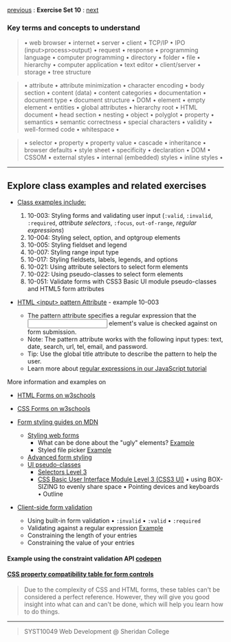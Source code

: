 [previous](Set09.md) 
: **Exercise Set 10**
: [next](Set10.md)

### Key terms and concepts to understand
> &bull;  web browser  &bull; internet  &bull; server  &bull; client  &bull; TCP/IP  &bull; IPO (input>process>output)  &bull; request  &bull; response  &bull; programming language  &bull;  computer programming  &bull; directory  &bull; folder  &bull;  file  &bull; hierarchy  &bull; computer application  &bull;  text editor  &bull; client/server  &bull;  storage  &bull; tree structure

> &bull;  attribute &bull; attribute minimization &bull; character encoding &bull; body section &bull; content (data) &bull;  content categories &bull; documentation &bull; document type &bull;  document structure &bull; DOM &bull;  element &bull;  empty element &bull; entities &bull; global attributes &bull; hierarchy root &bull; HTML document &bull; head section &bull; nesting &bull; object &bull; polyglot &bull; property &bull; semantics &bull; semantic correctness &bull; special characters &bull; validity &bull; well-formed code &bull; whitespace &bull;  

> &bull;  selector &bull; property &bull; property value &bull; cascade &bull; inheritance &bull;  browser defaults &bull; style sheet &bull; specificity &bull;  declaration &bull; DOM &bull;  CSSOM &bull;  external styles &bull; internal (embedded) styles &bull; inline styles &bull; 

---
## Explore class examples and related exercises

- [Class examples include:](https://paper.dropbox.com/doc/CSS-Styling-forms--BIM2d3fLDc7g4BflU49QjEAgAQ-n3OMvdY17SfPVS5UjrJx5)
    1. 10-003: Styling forms and validating user input (`:valid`, `:invalid`, `:required`, *attribute selectors*, `:focus`, `out-of-range`, *regular expressions*)
    2. 10-004: Styling select, option, and optgroup elements
    4. 10-005:  Styling fieldset and legend
    5. 10-007: Styling range input type
    6. 10-017: Styling fieldsets, labels, legends, and options
    7. 10-021: Using attribute selectors to select form elements
    8. 10-022: Using pseudo-classes to select form elements
    9. 10-051: Validate forms with CSS3 Basic UI module pseudo-classes and HTML5 form attributes
  
 - [HTML &lt;input> pattern Attribute](https://www.w3schools.com/tags/att_input_pattern.asp) - example 10-003
     - The pattern attribute specifies a regular expression that the <input> element's value is checked against on form submission.
     - Note: The pattern attribute works with the following input types: text, date, search, url, tel, email, and password.
     - Tip: Use the global title attribute to describe the pattern to help the user.
     - Learn more about [regular expressions in our JavaScript tutorial](https://www.w3schools.com/js/js_regexp.asp)


More information and examples on
- [HTML Forms on w3schools](https://www.w3schools.com/html/html_forms.asp)
- [CSS Forms on w3schools](https://www.w3schools.com/css/css_form.asp)


- [Form styling guides on MDN](https://developer.mozilla.org/en-US/docs/Learn/Forms#form_styling_guides)
  - [Styling web forms](https://developer.mozilla.org/en-US/docs/Learn/Forms/Styling_web_forms)
     - What can be done about the "ugly" elements? [Example](https://mdn.github.io/learning-area/html/forms/styling-examples/ugly-controls.html)
     - Styled file picker [Example](https://mdn.github.io/learning-area/html/forms/styling-examples/styled-file-picker.html)
  - [Advanced form styling](https://developer.mozilla.org/en-US/docs/Learn/Forms/Advanced_form_styling)
  - [UI pseudo-classes](https://developer.mozilla.org/en-US/docs/Learn/Forms/UI_pseudo-classes)
      - [Selectors Level 3](https://www.w3.org/TR/selectors-3/)
      - [CSS Basic User Interface Module Level 3 (CSS3 UI)](https://drafts.csswg.org/css-ui-3/#pseudo-classes) 
        &bull; using BOX-SIZING to evenly share space  &bull; Pointing devices and keyboards &bull; Outline


     
- [Client-side form validation](https://developer.mozilla.org/en-US/docs/Learn/Forms/Form_validation)    
     - Using built-in form validation &bull; `:invalid` &bull; `:valid` &bull; `:required`
     - Validating against a regular expression  [Example](https://mdn.github.io/learning-area/html/forms/form-validation/fruit-pattern.html?i_like=banana)
     - Constraining the length of your entries
     - Constraining the value of your entries
     
     
#### Example using the constraint validation API [codepen](https://codepen.io/ebajcar/pen/yOPKGd)


#### [CSS property compatibility table for form controls](https://developer.mozilla.org/en-US/docs/Learn/Forms/Property_compatibility_table_for_form_controls)
> Due to the complexity of CSS and HTML forms, these tables can't be considered a perfect reference. However, they will give you good insight into what can and can't be done, which will help you learn how to do things.




 



---
> SYST10049 Web Development @ Sheridan College

